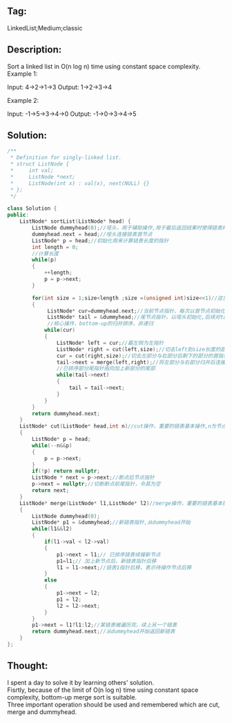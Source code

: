 ## Tag:

LinkedList;Medium;classic 

## Description:
Sort a linked list in O(n log n) time using constant space complexity.
<br>
Example 1:

Input: 4->2->1->3
Output: 1->2->3->4
  
Example 2:
  
Input: -1->5->3->4->0
Output: -1->0->3->4->5

## Solution:
```C++
/**
 * Definition for singly-linked list.
 * struct ListNode {
 *     int val;
 *     ListNode *next;
 *     ListNode(int x) : val(x), next(NULL) {}
 * };
 */

class Solution {
public:
    ListNode* sortList(ListNode* head) {
        ListNode dummyhead(0);//哑头，用于辅助操作,用于最后返回结果时使得链表时有头可循
        dummyhead.next = head;//哑头连接链表首节点
        ListNode* p = head;//初始化用来计算链表长度的指针
        int length = 0;
        //计算长度
        while(p)
        {
            ++length;
            p = p->next;
        }

        for(int size = 1;size<length ;size =(unsigned int)size<<1)//这里如果size<<=1，可能会报错
        {
             ListNode* cur=dummyhead.next;//当前节点指针，每次以首节点初始化
             ListNode* tail = &dummyhead;//尾节点指针，以哑头初始化,后续对tail->next的赋值使得dummyhead接上已排序链表
             //核心操作，bottom-up的归并排序，非递归
            while(cur)
            {
                ListNode* left = cur;//最左侧为左指针
                ListNode* right = cut(left,size);//切去left到size长度的部分后的首指针
                cur = cut(right,size);//切去左部分与右部分后剩下的部分的首指针，即为当前指针
                tail->next = merge(left,right);//将左部分与右部分归并后连接已排序部分的尾指针
                //已排序部分尾指针指向加上新部分的尾部
                while(tail->next)
                {
                    tail = tail->next;
                }
            }
        }
        return dummyhead.next;
    }
    ListNode* cut(ListNode* head,int n)//cut操作，重要的链表基本操作,n为节点数，切除一部分链表，返回剩下部分的首指针
    {
        ListNode* p = head;
        while(--n&&p)
        {
            p = p->next;
        }
        if(!p) return nullptr;
        ListNode * next = p->next;//断点后节点指针
        p->next = nullptr;//切断断点前尾指针，令其为空
        return next;
    }
    ListNode* merge(ListNode* l1,ListNode* l2)//merge操作，重要的链表基本操作，将两个链表按序合并
    {
        ListNode dummyhead(0);
        ListNode* p1 = &dummyhead;//新链表指针,从dummyhead开始
        while(l1&&l2)
        {
            if(l1->val < l2->val)
            {
                p1->next = l1;// 已排序链表续接新节点
                p1=l1;// 加上新节点后，新链表指针后移
                l1 = l1->next;//链表1指针后移，表示待操作节点后移
            }
            else
            {
                p1->next = l2;
                p1 = l2;
                l2 = l2->next;
            }
        }
        p1->next = l1?l1:l2;//某链表被遍历完，续上另一个链表
        return dummyhead.next;//从dummyhead开始返回新链表
    }
};
```
## Thought:
I spent a day to solve it by learning others' solution. <br>Fisrtly, because of the limit of O(n log n) time using constant space complexity, bottom-up merge sort is suitable. <br> Three important operation should be used and remembered which are cut, merge and dummyhead.
